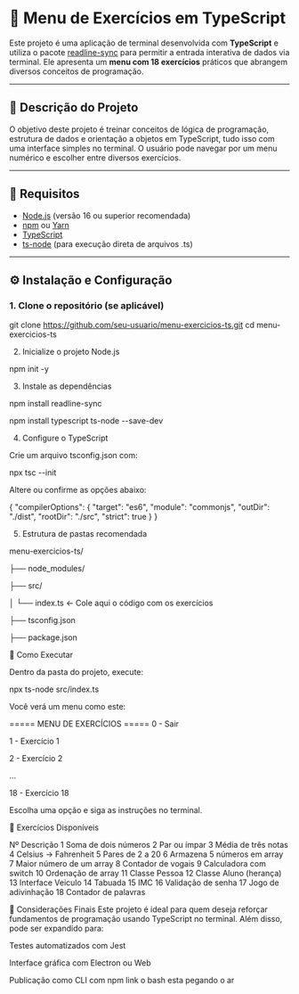 # 📘 Menu de Exercícios em TypeScript

Este projeto é uma aplicação de terminal desenvolvida com **TypeScript** e utiliza o pacote [readline-sync](https://www.npmjs.com/package/readline-sync) para permitir a entrada interativa de dados via terminal. Ele apresenta um **menu com 18 exercícios** práticos que abrangem diversos conceitos de programação.

---

## 🧩 Descrição do Projeto

O objetivo deste projeto é treinar conceitos de lógica de programação, estrutura de dados e orientação a objetos em TypeScript, tudo isso com uma interface simples no terminal. O usuário pode navegar por um menu numérico e escolher entre diversos exercícios.

---

## 🧰 Requisitos

- [Node.js](https://nodejs.org/) (versão 16 ou superior recomendada)
- [npm](https://www.npmjs.com/) ou [Yarn](https://yarnpkg.com/)
- [TypeScript](https://www.typescriptlang.org/)
- [ts-node](https://typestrong.org/ts-node/) (para execução direta de arquivos .ts)

---

## ⚙️ Instalação e Configuração

### 1. Clone o repositório (se aplicável)

git clone https://github.com/seu-usuario/menu-exercicios-ts.git
cd menu-exercicios-ts


2. Inicialize o projeto Node.js

npm init -y


3. Instale as dependências

npm install readline-sync

npm install typescript ts-node --save-dev


4. Configure o TypeScript

Crie um arquivo tsconfig.json com:

npx tsc --init

Altere ou confirme as opções abaixo:


{
  "compilerOptions": {
    "target": "es6",
    "module": "commonjs",
    "outDir": "./dist",
    "rootDir": "./src",
    "strict": true
  }
}


5. Estrutura de pastas recomendada

menu-exercicios-ts/

├── node_modules/

├── src/

│   └── index.ts   ← Cole aqui o código com os exercícios

├── tsconfig.json

├── package.json

🚀 Como Executar

Dentro da pasta do projeto, execute:

npx ts-node src/index.ts

Você verá um menu como este:


===== MENU DE EXERCÍCIOS =====
0 - Sair

1 - Exercício 1

2 - Exercício 2

...

18 - Exercício 18

Escolha uma opção e siga as instruções no terminal.


🧪 Exercícios Disponíveis

Nº	Descrição
1	Soma de dois números
2	Par ou ímpar
3	Média de três notas
4	Celsius → Fahrenheit
5	Pares de 2 a 20
6	Armazena 5 números em array
7	Maior número de um array
8	Contador de vogais
9	Calculadora com switch
10	Ordenação de array
11	Classe Pessoa
12	Classe Aluno (herança)
13	Interface Veiculo
14	Tabuada
15	IMC
16	Validação de senha
17	Jogo de adivinhação
18	Contador de palavras

📌 Considerações Finais
Este projeto é ideal para quem deseja reforçar fundamentos de programação usando TypeScript no terminal. Além disso, pode ser expandido para:

Testes automatizados com Jest

Interface gráfica com Electron ou Web

Publicação como CLI com npm link o bash esta pegando o ar
